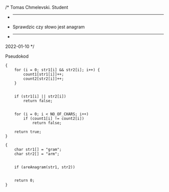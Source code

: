 /*
Tomas Chmelevski. Student
* -----------------
* Sprawdzic czy słowo jest anagram
* -----------------
2022-01-10
*/

Pseudokod
````
{
    for (i = 0; str1[i] && str2[i]; i++) {
        count1[str1[i]]++;
        count2[str2[i]]++;
    }
 
   
    if (str1[i] || str2[i])
        return false;
 
    
    for (i = 0; i < NO_OF_CHARS; i++)
        if (count1[i] != count2[i])
            return false;
 
    return true;
}
 
{
    char str1[] = "gram";
    char str2[] = "arm";
 
   
    if (areAnagram(str1, str2))
       
 
    return 0;
}
````
